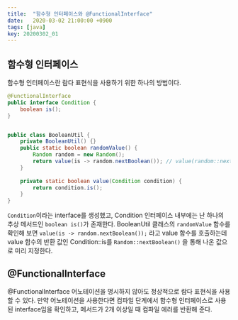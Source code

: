 ```yaml
---
title:  "함수형 인터페이스와 @FunctionalInterface"
date:   2020-03-02 21:00:00 +0900
tags: [java]
key: 20200302_01
---
```


## 함수형 인터페이스

함수형 인터페이스란 람다 표현식을 사용하기 위한 하나의 방법이다.

```java
@FunctionalInterface
public interface Condition {
    boolean is();
}
```

```java

public class BooleanUtil {
    private BooleanUtil() {}
    public static boolean randomValue() {
        Random random = new Random();
        return value(is -> random.nextBoolean()); // value(random::nextBoolean)와 같이 람다 표현식 가능
    }
    
    private static boolean value(Condition condition) {
        return condition.is();
    }
}
```

`Condition`이라는 interface를 생성했고, Condition 인터페이스 내부에는 난 하나의 추상 메서드인 `boolean is()`가 존재한다.
BooleanUtil 클래스의 `randomValue` 함수를 확인해 보면 `value(is -> random.nextBoolean());` 라고 value 함수를 호출하는데 
value 함수의 반환 값인 Condition::is를 `Random::nextBoolean()` 을 통해 나온 값으로 미리 지정한다.

## @FunctionalInterface

@FunctionalInterface 어노테이션을 명시하지 않아도 정상적으로 람다 표현식을 사용할 수 있다. 
만약 어노테이션을 사용한다면 컴파일 단계에서 함수형 인터페이스로 사용된 interface임을 확인하고, 메서드가 2개 이상일 때 컴파일 에러를 반환해 준다.